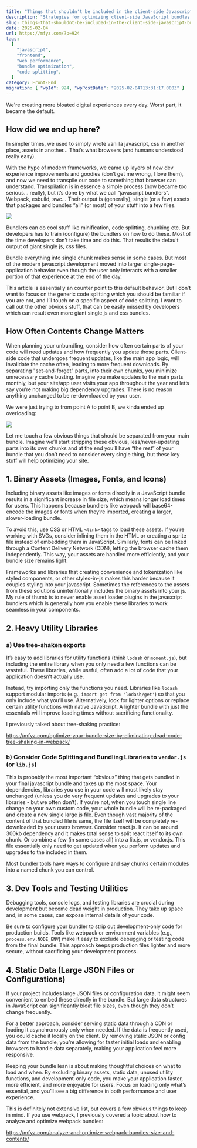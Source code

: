 ```yaml
---
title: "Things that shouldn't be included in the client-side Javascript bundles"
description: "Strategies for optimizing client-side JavaScript bundles by excluding unnecessary items like binary assets, large utility libraries, development tools, and static data are explored. The importance of code splitting is also highlighted."
slug: things-that-shouldnt-be-included-in-the-client-side-javascript-bundles
date: 2025-02-04
url: https://mfyz.com/?p=924
tags:
  [
    "javascript",
    "frontend",
    "web performance",
    "bundle optimization",
    "code splitting",
  ]
category: Front-End
migration: { "wpId": 924, "wpPostDate": "2025-02-04T13:31:17.000Z" }
---
```


We're creating more bloated digital experiences every day. Worst part, it became the default.

## How did we end up here?

In simpler times, we used to simply wrote vanilla javascript, css in another place, assets in another… That’s what browsers (and humans understood really easy).

With the hype of modern frameworks, we came up layers of new dev experience improvements and goodies (don’t get me wrong, I love them), and now we need to transpile our code to something that browser can understand. Transpilation is in essence a simple process (now became too serious… really), but it’s done by what we call “javascript bundlers”. Webpack, esbuild, swc… Their output is (generally), single (or a few) assets that packages and bundles “all” (or most) of your stuff into a few files.

![](/images/archive/en/2025/02/1_ItGd7Itb99Cr6rE4qVD8wg.png)

Bundlers can do cool stuff like minification, code splitting, chunking etc. But developers has to train (configure) the bundlers on how to do these. Most of the time developers don’t take time and do this. That results the default output of giant single js, css files.

Bundle everything into single chunk makes sense in some cases. But most of the modern javascript development moved into larger single-page-application behavior even though the user only interacts with a smaller portion of that experience at the end of the day.

This article is essentially an counter point to this default behavior. But I don’t want to focus on the generic code splitting which you should be familiar if you are not, and I’ll touch on a specific aspect of code splitting. I want to call out the other obvious stuff, that can be easily missed by developers which can result even more giant single js and css bundles.

## **How Often Contents Change Matters**

When planning your unbundling, consider how often certain parts of your code will need updates and how frequently you update those parts. Client-side code that undergoes frequent updates, like the main app logic, will invalidate the cache often, leading to more frequent downloads. By separating "set-and-forget" parts, into their own chunks, you minimize unnecessary cache busting. Imagine you make updates to the main parts monthly, but your site/app user visits your app throughout the year and let’s say you’re not making big dependency upgrades. There is no reason anything unchanged to be re-downloaded by your user.

We were just trying to from point A to point B, we kinda ended up overloading:

![](/images/archive/en/2025/02/pexels-photo-12396604-edited.jpg)

Let me touch a few obvious things that should be separated from your main bundle. Imagine we’ll start stripping these obvious, less/never-updating parts into its own chunks and at the end you’ll have “the rest” of your bundle that you don’t need to consider every single thing, but these key stuff will help optimizing your site.

## 1\. **Binary Assets (Images, Fonts, and Icons)**

Including binary assets like images or fonts directly in a JavaScript bundle results in a significant increase in file size, which means longer load times for users. This happens because bundlers like webpack will base64-encode the images or fonts when they’re imported, creating a larger, slower-loading bundle.

To avoid this, use CSS or HTML `<link>` tags to load these assets. If you’re working with SVGs, consider inlining them in the HTML or creating a sprite file instead of embedding them in JavaScript. Similarly, fonts can be linked through a Content Delivery Network (CDN), letting the browser cache them independently. This way, your assets are handled more efficiently, and your bundle size remains light.

Frameworks and libraries that creating convenience and tokenization like styled components, or other styles-in-js makes this harder because it couples styling into your javascript. Sometimes the references to the assets from these solutions unintentionally includes the binary assets into your js. My rule of thumb is to never enable asset loader plugins in the javascript bundlers which is generally how you enable these libraries to work seamless in your components.

## 2\. **Heavy Utility Libraries**

### a) Use tree-shaken exports

It’s easy to add libraries for utility functions (think `lodash` or `moment.js`), but including the entire library when you only need a few functions can be wasteful. These libraries, while useful, often add a lot of code that your application doesn’t actually use.

Instead, try importing only the functions you need. Libraries like `lodash` support modular imports (e.g., `import get from 'lodash/get'`) so that you only include what you’ll use. Alternatively, look for lighter options or replace certain utility functions with native JavaScript. A lighter bundle with just the essentials will improve loading times without sacrificing functionality.

I previously talked about tree-shaking practice:

https://mfyz.com/optimize-your-bundle-size-by-eliminating-dead-code-tree-shaking-in-webpack/

### b) Consider Code Splitting and Bundling Libraries to `vendor.js` (or `lib.js`)

This is probably the most important “obvious” thing that gets bundled in your final javascript bundle and takes up the most space. Your dependencies, libraries you use in your code will most likely stay unchanged (unless you do very frequent updates and upgrades to your libraries - but we often don’t). If you’re not, when you touch single line change on your own custom code, your whole bundle will be re-packaged and create a new single large js file. Even though vast majority of the content of that bundled file is same, the file itself will be completely re-downloaded by your users browser. Consider react.js. It can be around 300kb dependency and it makes total sense to split react itself to its own chunk. Or combine a few (in some cases all) into a lib.js, or vendor.js. This file essentially only need to get updated when you perform updates and upgrades to the included in them.

Most bundler tools have ways to configure and say chunks certain modules into a named chunk you can control.

## 3\. **Dev Tools and Testing Utilities**

Debugging tools, console logs, and testing libraries are crucial during development but become dead weight in production. They take up space and, in some cases, can expose internal details of your code.

Be sure to configure your bundler to strip out development-only code for production builds. Tools like webpack or environment variables (e.g., `process.env.NODE_ENV`) make it easy to exclude debugging or testing code from the final bundle. This approach keeps production files lighter and more secure, without sacrificing your development process.

## 4\. **Static Data (Large JSON Files or Configurations)**

If your project includes large JSON files or configuration data, it might seem convenient to embed these directly in the bundle. But large data structures in JavaScript can significantly bloat file sizes, even though they don’t change frequently.

For a better approach, consider serving static data through a CDN or loading it asynchronously only when needed. If the data is frequently used, you could cache it locally on the client. By removing static JSON or config data from the bundle, you’re allowing for faster initial loads and enabling browsers to handle data separately, making your application feel more responsive.

Keeping your bundle lean is about making thoughtful choices on what to load and when. By excluding binary assets, static data, unused utility functions, and development-only code, you make your application faster, more efficient, and more enjoyable for users. Focus on loading only what’s essential, and you’ll see a big difference in both performance and user experience.

This is definitely not extensive list, but covers a few obvious things to keep in mind. If you use webpack, I previously covered a topic about how to analyze and optimize webpack bundles:

https://mfyz.com/analyze-and-optimize-webpack-bundles-size-and-contents/
